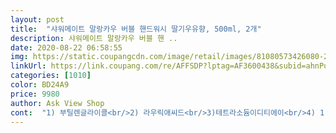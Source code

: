 ```yaml
---
layout: post 
title:  "샤워메이트 말랑카우 버블 핸드워시 딸기우유향, 500ml, 2개" 
description: 샤워메이트 말랑카우 버블 핸 ..
date: 2020-08-22 06:58:55 
img: https://static.coupangcdn.com/image/retail/images/81080573426080-2208f2f4-1f08-47db-b333-c6d947630cb5.jpg 
linkUrl: https://link.coupang.com/re/AFFSDP?lptag=AF3600438&subid=ahnPublicAsk&pageKey=1383370452&itemId=2225889868&vendorItemId=70223545367&traceid=V0-113-0fc7d6754d7901c4 
categories: [1010] 
color: BD24A9 
price: 9980 
author: Ask View Shop 
cont:  "1) 부틸렌글라이콜<br/>2) 라우릭애씨드<br/>3)테트라소듐이디티에이<br/>4) 1,2 헥산다이올<br/>5) 미리스틱애씨드<br/>6) 소듐시트레이트<br/><br/>각 물질의 계면에 흡착하여 잘 섞이도록 하는 활성물질 역할을 하는 데 도움을 주고  온도에 따라 제형이 달라질 수 있으며 화장품에서 세안제에 주로 사용이 됩니다<br/>구매가격 7950₩<br/>구매가격 9860₩<br/>구매하는데 도움이 되길 바랍니다<br/>구매하는데 참고가 되길 바랍니다<br/>귀엽고 향기좋고 다 괜찮지만<br/>그래서 딸래미 주려구용 ㅋㅋㅋㅋㅋ<br/>단다리 먹보 둘째는 향기가 좋고 딸기 같다고 계속 손을 닦네요!! <br/> -<br/> -!!!! 너무 닦아서 단점인듯!! ㅋㅋ 성분은 정말 손세정제중에서 지금껏 제가 사용한거중에 투탑이네요!! 크리넥스꺼도 성분 좋았는데 그건 용량이 작아서 금방 쓰기 때문에 이 제품을 구매했는데 크기도 크고 마음에 쏙 듭니다!!<br/>딸기향기가 샥 퍼져요.<br/> 츄릅<br/>딸기향이 좋다고 손을 자주 씻어서 좋고 성분도 너무 착해서 좋고 안 좋은 성분이 없어서 잘 산거 같습니다 저렴할때 하나 더 쟁이기 해야겠습니다 ㅋ 주부가 되니 일이백원에도 목숨을 거네요 ㅎ<br/>딸기향이 좋다고 아이들이 손을 자주 씻어서 좋구요.<br/> 성분이 너무 착해서 앞으로는 이 제품만 구매하려고 합니다.<br/> 안 좋은 성분이 없어서 완전 굿입니다!!!<br/>딸이 말랑카우 딸기라고 엄청 좋아해요.<br/><br/>라우릭애씨드는 고급포화지방산의 혼합물로 주로 코코넛오일에서 얻어지고  자연계에 가장 널리 분포하고 있는 포화지방산의 한 종류입니다.<br/> 안전한 1등급 성분입니다<br/>말랑이는 아이껄로 정착!̊̈<br/>방부제로 가격이 저렴하고 방부효과가 뛰어난 파라벤류를 사용했지만 FDA에서 발암물질로 분류되면서 이를 대체할 방부제를 찾던 중  대체 성분인 1,2<br/> -헥산다이올을 사용했고  1,2<br/> -헥산다이올은  천연에서 추출한 성분들로만 구성된 유기화합물로 독성과 자극이 거의 없습니다.<br/><br/>배송이 되고  손을 닦아보니 부드럽고 향기가 좋아서 기분까지 좋아집니다!! 아이들도 새로운 세정제에 관심을 보이고 손을 닦으면서 향기 좋다고 난리네요!!<br/>배송일자 2020/06/13 새벽<br/>배송일자 2020/07/13 새벽<br/>보습도 초큼 부족한 듯.<br/> 여름에 쓰기 좋겠어요.<br/><br/>부드럽게 잘 씻기고 잘 헹궈져요.<br/><br/>부틸렌글라이콜은 발효시킨 사탕수수에서 추출한 지방산에서 나온 물질로 만든 천연성분으로 두가지 알콜 그룹으로 이루어진 유기체 분자로 냄새가 거의 없고 무색의 단맛을 가진 점성의 액체이며, 안전한 1등급 성분입니다.<br/><br/>생각해보니 이 제품이 딸기우유향인데 평상시엔 못 맡았다가 비가 오니 냄새가 더 잘 맡아진는거 같습니다.<br/><br/>성분은 무난하고,<br/>성분은 적어놓았으니 다시 적진 않겠습니다.<br/><br/>소듐시트레이트는  구연산나트륨, 구연산 소다라고도 불립니다.<br/> 신맛이 나는 과일이나 주스에서도 발견됩니다.<br/> 산도를 조절해 주는 산도 조절제로 사용됩니다.<br/> 화장품 제조 시 제조공정에서 혼입될 가능성이 높은 금속 이온의 활성을 차단하는 역할을 합니다.<br/> 제품이 부패하거나 변질되는 것을 막을 수 있기 때문에  사용하며 1등급 안전한 성분으로 안심하고 사용해도 됩니다.<br/><br/>솔직하게 쓰는 구매리뷰입니다<br/>솔직하게 적는 구매리뷰입니다<br/>아이는 펌핑 한 번으로 될듯하고<br/>안써봐도 향기 안 맡아봐도<br/>양이 많아서  좋고 헤프게 사용되지 않고 거품이 풍성하고 무엇보다 향도 좋습니다.<br/> 인위적인 향 아니구요 자연스런 딸기향입니다.<br/><br/>엄마취향대로 어른스러운 심플모던한 용기에<br/>엄청 달다구리 할 것 같은 너낌이❤︎<br/>오늘 비가 와서 그런지 제품을 감싸고 있는 비닐에서 정말 제가 좋아하는 향이 나네요.<br/> 와.<br/> 진짜 향이 너무 좋아서 기분이 너무 좋네요 되게 부드러운 향인데 은은하고 또 은은한... <br/> 비누향 같은게 나서 비닐에 코를 대고 변태처럼 계속 킁킁킁 맡았네요.<br/><br/>용기가 넘 귀여워요 ･ᴗ･<br/>우선 아이들이 손 닦는걸 즐기기 시작했습니다.<br/>  성분은 정말 손세정제중에서 지금껏 제가 사용한거중에서 가장은 아니더라도 좋은편에 듭니다.<br/><br/>잔향은 아주 살짝.<br/><br/>저는 그냥 다시 으른껄로 구매하고<br/>저는 두 번!̊̈<br/>저번에 구매했을때보다 2천원 정도 내렸네요.<br/> 왜 사고 나면 항상 가격이 내리는지;; ㅋㅋ 이 제품 사용하고 나고 계속 이걸로 구매할거 같은 생각이 들었는데 한통 거의 다 사용해보니 넘.<br/> 좋습니다.<br/><br/>전에 사용했던 제품을 사용하고 이 제품으로 구매를 했습니다.<br/> 이 제품을 구매한 이유는 성분을 보니 전체적으로 안전한 거의 대부분 1등급 성분을 사용했고 양도 많고 성분도 안전한데 가격도 비싸지 않아서 구매했습니다.<br/><br/>전체적으로 성분들이 다 착한 성분들이구요 몇가지만 적어조겠습니다;;<br/>제가 좋아하는 은은한 우유향은 패키지통에서 나는 거였고  통에서 나는 은은한 우유향이 비닐까지 나는 거였네요 아 !! 향 진짜 좋타!!<br/>주문일자 2020/06/12<br/>주문일자 2020/07/12<br/>지꺼라고 난리 ㅋㅋㅋ<br/>친수성과 친유성을 모두 가지고 있는 계면활성제 구조를 가지고 있어 물과 잘 섞이고 기름에도 잘 녹는 성질을 가지고 있고 안전한 1등급 성분입니다.<br/> 안심하고 사용해도 되겠습니다.<br/><br/>테트라소듐이디티에이는 백색의 결정성 가루로 냄새는 없으며 화장품에서는  금속이온과 결합 또는 반응하여 안정도를 향상시켜주는 역할을  합니다.<br/> 이 성분도 안전한 2등급 성분입니다<br/>펌핑하니 쫀독한 거품이 숑 나오고<br/>폼클렌징에서 각 물질의 계면에 흡착하여 잘 섞이도록 하는 역할을 하고 좋은 거품을 생성합니다.<br/>  천연 계면활성제이고 세정력이 우수한편으로 부드럽고 효과적으로 노폐물을 제거합니다  저자극으로 피부에 매우 부드럽고 효과적으로 작용하며  피부에 보습력을 유지시켜 건강한 피부관리에 도움을 줍니다.<br/> 이 성분도 착한 1등급 성분입니다!!<br/>핑크핑크 본인취향의 핸드워시 보더니<br/>향기는 정말 딸기우유향이 나서 향긋하고 좋습니다!! 특히 단다리 먹보 둘째가 손을 자주 씻게 되서 너무 좋고 앞으로도 구매할 생각입니다.<br/><br/>향수같은 으른스러운 냄시만 풀풀나는 핸드워시쓰다가<br/>" 
---
```

